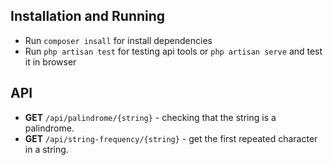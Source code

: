 
## Installation and Running

- Run `composer insall` for install dependencies  
- Run `php artisan test` for testing api tools or `php artisan serve` and test it in browser

## API

- __GET__ `/api/palindrome/{string}` - checking that the string is a palindrome.
- __GET__ `/api/string-frequency/{string}` - get the first repeated character in a string.
